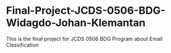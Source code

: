 # Final-Project-JCDS-0506-BDG-Widagdo-Johan-Klemantan
This is the final project for JCDS 0506 BDG Program about Email Classification
